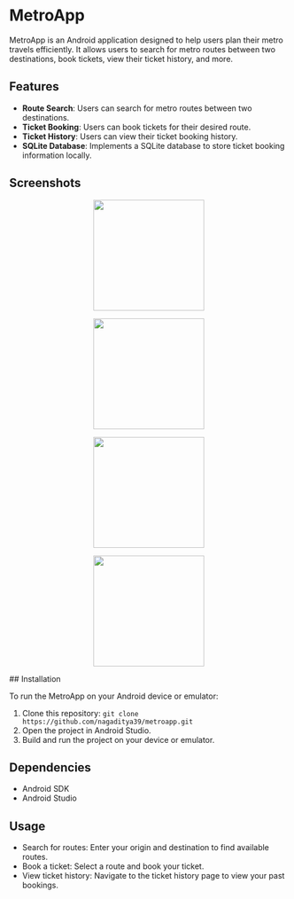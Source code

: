 # MetroApp

MetroApp is an Android application designed to help users plan their metro travels efficiently. It allows users to search for metro routes between two destinations, book tickets, view their ticket history, and more.

## Features

- **Route Search**: Users can search for metro routes between two destinations.
- **Ticket Booking**: Users can book tickets for their desired route.
- **Ticket History**: Users can view their ticket booking history.
- **SQLite Database**: Implements a SQLite database to store ticket booking information locally.

## Screenshots
<p align="center">
  <img src="https://github.com/nagaditya39/MetroApp/blob/master/images/home_page-1.jpg" width="200">
</p>
<p align="center">
  <img src="https://github.com/nagaditya39/MetroApp/blob/master/images/search-results.jpg" width="200">
</p>
<p align="center">
  <img src="https://github.com/nagaditya39/MetroApp/blob/master/images/ticket-confirm.jpg" width="200">
</p>
<p align="center">
  <img src="https://github.com/nagaditya39/MetroApp/blob/master/images/History.jpg" width="200">
</p>
## Installation

To run the MetroApp on your Android device or emulator:

1. Clone this repository: `git clone https://github.com/nagaditya39/metroapp.git`
2. Open the project in Android Studio.
3. Build and run the project on your device or emulator.

## Dependencies

- Android SDK
- Android Studio

## Usage

- Search for routes: Enter your origin and destination to find available routes.
- Book a ticket: Select a route and book your ticket.
- View ticket history: Navigate to the ticket history page to view your past bookings.
